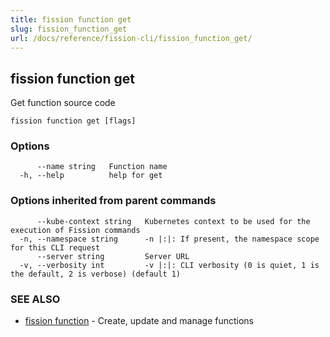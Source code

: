 ```yaml
---
title: fission function get
slug: fission_function_get
url: /docs/reference/fission-cli/fission_function_get/
---
```

## fission function get

Get function source code

```
fission function get [flags]
```

### Options

```
      --name string   Function name
  -h, --help          help for get
```

### Options inherited from parent commands

```
      --kube-context string   Kubernetes context to be used for the execution of Fission commands
  -n, --namespace string      -n |:|: If present, the namespace scope for this CLI request
      --server string         Server URL
  -v, --verbosity int         -v |:|: CLI verbosity (0 is quiet, 1 is the default, 2 is verbose) (default 1)
```

### SEE ALSO

* [fission function](/docs/reference/fission-cli/fission_function/)	 - Create, update and manage functions

